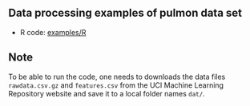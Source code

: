 ## Data processing examples of pulmon data set

* R code: [examples/R](examples/R)

## Note

To be able to run the code, one needs to downloads the data files `rawdata.csv.gz` and `features.csv` from the UCI Machine Learning Repository website and save it to a local folder names `dat/`.

